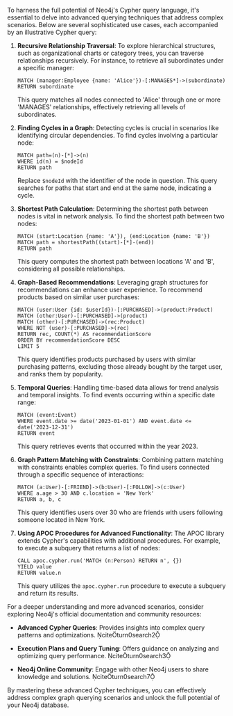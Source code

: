 To harness the full potential of Neo4j's Cypher query language, it's essential to delve into advanced querying techniques that address complex scenarios. Below are several sophisticated use cases, each accompanied by an illustrative Cypher query:

1. **Recursive Relationship Traversal**: To explore hierarchical structures, such as organizational charts or category trees, you can traverse relationships recursively. For instance, to retrieve all subordinates under a specific manager:

   ```cypher
   MATCH (manager:Employee {name: 'Alice'})-[:MANAGES*]->(subordinate)
   RETURN subordinate
   ```

   This query matches all nodes connected to 'Alice' through one or more 'MANAGES' relationships, effectively retrieving all levels of subordinates.

2. **Finding Cycles in a Graph**: Detecting cycles is crucial in scenarios like identifying circular dependencies. To find cycles involving a particular node:

   ```cypher
   MATCH path=(n)-[*]->(n)
   WHERE id(n) = $nodeId
   RETURN path
   ```

   Replace `$nodeId` with the identifier of the node in question. This query searches for paths that start and end at the same node, indicating a cycle.

3. **Shortest Path Calculation**: Determining the shortest path between nodes is vital in network analysis. To find the shortest path between two nodes:

   ```cypher
   MATCH (start:Location {name: 'A'}), (end:Location {name: 'B'})
   MATCH path = shortestPath((start)-[*]-(end))
   RETURN path
   ```

   This query computes the shortest path between locations 'A' and 'B', considering all possible relationships.

4. **Graph-Based Recommendations**: Leveraging graph structures for recommendations can enhance user experience. To recommend products based on similar user purchases:

   ```cypher
   MATCH (user:User {id: $userId})-[:PURCHASED]->(product:Product)
   MATCH (other:User)-[:PURCHASED]->(product)
   MATCH (other)-[:PURCHASED]->(rec:Product)
   WHERE NOT (user)-[:PURCHASED]->(rec)
   RETURN rec, COUNT(*) AS recommendationScore
   ORDER BY recommendationScore DESC
   LIMIT 5
   ```

   This query identifies products purchased by users with similar purchasing patterns, excluding those already bought by the target user, and ranks them by popularity.

5. **Temporal Queries**: Handling time-based data allows for trend analysis and temporal insights. To find events occurring within a specific date range:

   ```cypher
   MATCH (event:Event)
   WHERE event.date >= date('2023-01-01') AND event.date <= date('2023-12-31')
   RETURN event
   ```

   This query retrieves events that occurred within the year 2023.

6. **Graph Pattern Matching with Constraints**: Combining pattern matching with constraints enables complex queries. To find users connected through a specific sequence of interactions:

   ```cypher
   MATCH (a:User)-[:FRIEND]->(b:User)-[:FOLLOW]->(c:User)
   WHERE a.age > 30 AND c.location = 'New York'
   RETURN a, b, c
   ```

   This query identifies users over 30 who are friends with users following someone located in New York.

7. **Using APOC Procedures for Advanced Functionality**: The APOC library extends Cypher's capabilities with additional procedures. For example, to execute a subquery that returns a list of nodes:

   ```cypher
   CALL apoc.cypher.run('MATCH (n:Person) RETURN n', {})
   YIELD value
   RETURN value.n
   ```

   This query utilizes the `apoc.cypher.run` procedure to execute a subquery and return its results.

For a deeper understanding and more advanced scenarios, consider exploring Neo4j's official documentation and community resources:

- **Advanced Cypher Queries**: Provides insights into complex query patterns and optimizations. citeturn0search2

- **Execution Plans and Query Tuning**: Offers guidance on analyzing and optimizing query performance. citeturn0search3

- **Neo4j Online Community**: Engage with other Neo4j users to share knowledge and solutions. citeturn0search7

By mastering these advanced Cypher techniques, you can effectively address complex graph querying scenarios and unlock the full potential of your Neo4j database. 
